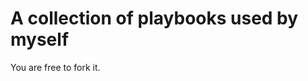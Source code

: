 A collection of playbooks used by myself
========================================

You are free to fork it.
